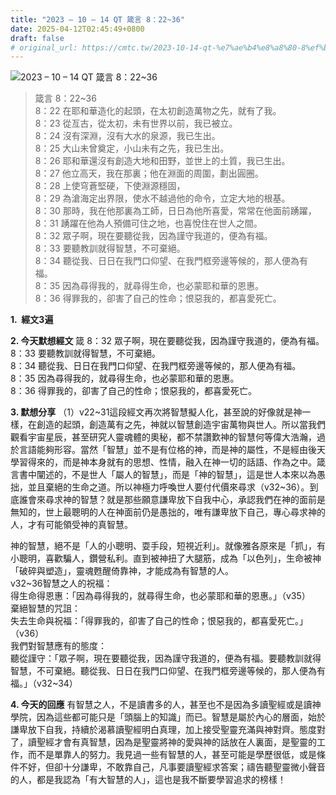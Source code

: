 ```yaml
---
title: "2023 – 10 – 14 QT 箴言 8：22~36"
date: 2025-04-12T02:45:49+0800
draft: false
# original_url: https://cmtc.tw/2023-10-14-qt-%e7%ae%b4%e8%a8%80-8%ef%bc%9a2236
---
```


![2023 – 10 – 14 QT  箴言 8：22\~36](/images/qt.jpg  "2023 – 10 – 14 QT  箴言 8：22\~36")

> 箴言 8：22\~36  
> 8：22 在耶和華造化的起頭，在太初創造萬物之先，就有了我。  
> 8：23 從亙古，從太初，未有世界以前，我已被立。  
> 8：24 沒有深淵，沒有大水的泉源，我已生出。  
> 8：25 大山未曾奠定，小山未有之先，我已生出。  
> 8：26 耶和華還沒有創造大地和田野，並世上的土質，我已生出。  
> 8：27 他立高天，我在那裏；他在淵面的周圍，劃出圓圈。  
> 8：28 上使穹蒼堅硬，下使淵源穩固，  
> 8：29 為滄海定出界限，使水不越過他的命令，立定大地的根基。  
> 8：30 那時，我在他那裏為工師，日日為他所喜愛，常常在他面前踴躍，  
> 8：31 踴躍在他為人預備可住之地，也喜悅住在世人之間。  
> 8：32 眾子啊，現在要聽從我，因為謹守我道的，便為有福。  
> 8：33 要聽教訓就得智慧，不可棄絕。  
> 8：34 聽從我、日日在我門口仰望、在我門框旁邊等候的，那人便為有福。  
> 8：35 因為尋得我的，就尋得生命，也必蒙耶和華的恩惠。  
> 8：36 得罪我的，卻害了自己的性命；恨惡我的，都喜愛死亡。

**1.  經文3遍**

**2. 今天默想經文**
箴 8：32 眾子啊，現在要聽從我，因為謹守我道的，便為有福。  
8：33 要聽教訓就得智慧，不可棄絕。  
8：34 聽從我、日日在我門口仰望、在我門框旁邊等候的，那人便為有福。  
8：35 因為尋得我的，就尋得生命，也必蒙耶和華的恩惠。  
8：36 得罪我的，卻害了自己的性命；恨惡我的，都喜愛死亡。

**3. 默想分享**
（1）v22\~31這段經文再次將智慧擬人化，甚至說的好像就是神一樣，在創造的起頭，創造萬有之先，神就以智慧創造宇宙萬物與世人。所以當我們觀看宇宙星辰，甚至研究人靈魂體的奧秘，都不禁讚歎神的智慧何等偉大浩瀚，過於言語能夠形容。當然「智慧」並不是有位格的神，而是神的屬性，不是經由後天學習得來的，而是神本身就有的思想、性情，融入在神一切的話語、作為之中。箴言書中闡述的，不是世人「屬人的智慧」，而是「神的智慧」，這是世人本來以為愚拙，並且棄絕的生命之道。所以神極力呼喚世人要付代價來尋求（v32\~36）。到底誰會來尋求神的智慧？就是那些願意謙卑放下自我中心，承認我們在神的面前是無知的，世上最聰明的人在神面前仍是愚拙的，唯有謙卑放下自己，專心尋求神的人，才有可能領受神的真智慧。

神的智慧，絕不是「人的小聰明、耍手段，短視近利」。就像雅各原來是「抓」，有小聰明，喜歡騙人，鑽營私利。直到被神扭了大腿筋，成為「以色列」，生命被神「破碎與塑造」，靈魂甦醒倚靠神，才能成為有智慧的人。  
v32\~36智慧之人的祝福：  
得生命得恩惠：「因為尋得我的，就尋得生命，也必蒙耶和華的恩惠。」（v35）  
棄絕智慧的咒詛：  
失去生命與祝福：「得罪我的，卻害了自己的性命；恨惡我的，都喜愛死亡。」（v36）  
我們對智慧應有的態度：  
聽從謹守：「眾子啊，現在要聽從我，因為謹守我道的，便為有福。要聽教訓就得智慧，不可棄絕。聽從我、日日在我門口仰望、在我門框旁邊等候的，那人便為有福。」（v32\~34）

**4. 今天的回應**
有智慧之人，不是讀書多的人，甚至也不是因為多讀聖經或是讀神學院，因為這些都可能只是「頭腦上的知識」而已。智慧是屬於內心的層面，始於謙卑放下自我，持續於渴慕讀聖經明白真理，加上接受聖靈充滿與神對齊。態度對了，讀聖經才會有真智慧，因為是聖靈將神的愛與神的話放在人裏面，是聖靈的工作，而不是單靠人的努力。我見過一些有智慧的人，甚至可能是學歷很低，或是條件不好，但卻十分謙卑，不敢靠自己，凡事要讀聖經求答案；禱告聽聖靈微小聲音的人，都是我認為「有大智慧的人」，這也是我不斷要學習追求的榜樣！
